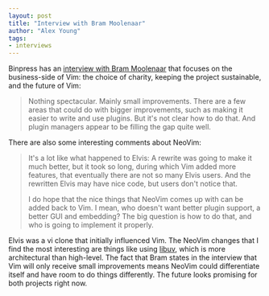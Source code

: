 ```yaml
---
layout: post
title: "Interview with Bram Moolenaar"
author: "Alex Young"
tags: 
- interviews
---
```


Binpress has an [interview with Bram Moolenaar](http://www.binpress.com/blog/2014/11/19/vim-creator-bram-moolenaar-interview/) that focuses on the business-side of Vim: the choice of charity, keeping the project sustainable, and the future of Vim:

> Nothing spectacular. Mainly small improvements. There are a few areas that could do with bigger improvements, such as making it easier to write and use plugins. But it's not clear how to do that. And plugin managers appear to be filling the gap quite well.

There are also some interesting comments about NeoVim:

> It's a lot like what happened to Elvis: A rewrite was going to make it much better, but it took so long, during which Vim added more features, that eventually there are not so many Elvis users. And the rewritten Elvis may have nice code, but users don't notice that.
>
> I do hope that the nice things that NeoVim comes up with can be added back to Vim. I mean, who doesn't want better plugin support, a better GUI and embedding? The big question is how to do that, and who is going to implement it properly.

Elvis was a vi clone that initially influenced Vim.  The NeoVim changes that I find the most interesting are things like using [libuv](https://github.com/neovim/neovim/wiki/Porting-OS-layer-to-libuv), which is more architectural than high-level.  The fact that Bram states in the interview that Vim will only receive small improvements means NeoVim could differentiate itself and have room to do things differently.  The future looks promising for both projects right now.
